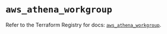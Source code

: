# `aws_athena_workgroup`

Refer to the Terraform Registry for docs: [`aws_athena_workgroup`](https://registry.terraform.io/providers/hashicorp/aws/6.6.0/docs/resources/athena_workgroup).
